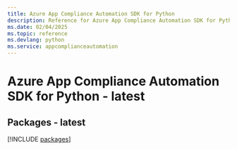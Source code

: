 ```yaml
---
title: Azure App Compliance Automation SDK for Python
description: Reference for Azure App Compliance Automation SDK for Python
ms.date: 02/04/2025
ms.topic: reference
ms.devlang: python
ms.service: appcomplianceautomation
---
```

# Azure App Compliance Automation SDK for Python - latest
## Packages - latest
[!INCLUDE [packages](app-compliance-automation-index.md)]
